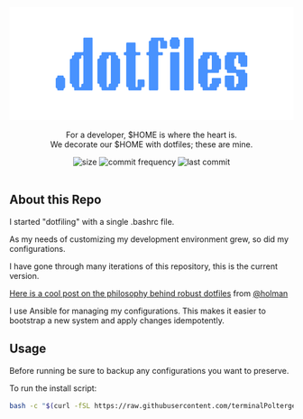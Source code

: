 <div id="top"></div>

<div align="center">
  <a href="https://github.com/terminalPoltergeist/dotfiles">
    <img src="/assets/output-onlinepngtools.png" alt="Logo" width="600" height="200">
  </a>

  <p align="center">
    For a developer, $HOME is where the heart is. 
    <br/>
    We decorate our $HOME with dotfiles; these are mine.
  </p>

  <img src="https://img.shields.io/github/repo-size/terminalPoltergeist/dotfiles" alt="size">
  <img src="https://img.shields.io/github/commit-activity/m/terminalPoltergeist/dotfiles" alt="commit frequency">
  <img src="https://img.shields.io/github/last-commit/terminalPoltergeist/dotfiles" alt="last commit">
</div>

<br/>

## About this Repo

I started "dotfiling" with a single .bashrc file. 

As my needs of customizing my development environment grew, so did my configurations.

I have gone through many iterations of this repository, this is the current version.

[Here is a cool post on the philosophy behind robust dotfiles](https://zachholman.com/2010/08/dotfiles-are-meant-to-be-forked/) from [@holman](https://github.com/holman) 

I use Ansible for managing my configurations. This makes it easier to bootstrap a new system and apply changes idempotently.

## Usage

Before running be sure to backup any configurations you want to preserve.

To run the install script:

```bash
bash -c "$(curl -fSL https://raw.githubusercontent.com/terminalPoltergeist/dotfiles/main/install > .tmp)" && source .tmp && rm .tmp
```
